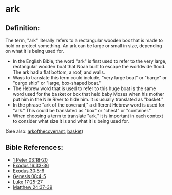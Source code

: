 # ark #

## Definition: ##

The term, "ark" literally refers to a rectangular wooden box that is made to hold or protect something. An ark can be large or small in size, depending on what it is being used for.

* In the English Bible, the word "ark" is first used to refer to the very large, rectangular wooden boat that Noah built to escape the worldwide flood. The ark had a flat bottom, a roof, and walls.
* Ways to translate this term could include, "very large boat" or "barge" or "cargo ship" or "large, box-shaped boat."
* The Hebrew word that is used to refer to this huge boat is the same word used for the basket or box that held baby Moses when his mother put him in the Nile River to hide him. It is usually translated as "basket."
* In the phrase "ark of the covenant," a different Hebrew word is used for "ark." This could be translated as "box" or "chest" or "container."
* When choosing a term to translate "ark," it is important in each context to consider what size it is and what it is being used for.

(See also: [arkofthecovenant](../other/arkofthecovenant.md), [basket](../other/basket.md))

## Bible References: ##

* [1 Peter 03:18-20](https://door43.org/en/bible/notes/1pe/03/18)
* [Exodus 16:33-36](https://door43.org/en/bible/notes/exo/16/33)
* [Exodus 30:5-6](https://door43.org/en/bible/notes/exo/30/05)
* [Genesis 08:4-5](https://door43.org/en/bible/notes/gen/08/04)
* [Luke 17:25-27](https://door43.org/en/bible/notes/luk/17/25)
* [Matthew 24:37-39](https://door43.org/en/bible/notes/mat/24/37)
